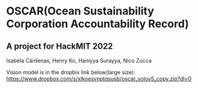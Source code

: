 # OSCAR(Ocean Sustainability Corporation Accountability Record)
## A project for HackMIT 2022

Isabela Cárdenas, Henry Ko, Haniyya Surayya, Nico Zucca

Vision model is in the dropbix link below(large size):
https://www.dropbox.com/s/xlkoesvnptqsusb/oscar_yolov5_copy.zip?dl=0

